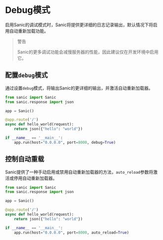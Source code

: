 # Debug模式

启用Sanic的调试模式时，Sanic将提供更详细的日志记录输出，默认情况下将启用自动重新加载功能。

> 警告
>
> Sanic的更多调试功能会减慢服务器的性能，因此建议仅在开发环境中启用它。

## 配置`debug`模式

通过设置`debug`模式，将输出Sanic的更详细的输出，并激活自动重新加载器。

```python
from sanic import Sanic
from sanic.response import json

app = Sanic()

@app.route('/')
async def hello_world(request):
    return json({"hello": "world"})

if __name__ == '__main__':
    app.run(host="0.0.0.0", port=8000, debug=True)
```

## 控制自动重载

Sanic提供了一种手动启用或禁用自动重新加载器的方法，`auto_reload`参数将激活或停用自动重新加载器。

```python
from sanic import Sanic
from sanic.response import json

app = Sanic()

@app.route('/')
async def hello_world(request):
    return json({"hello": "world"})

if __name__ == '__main__':
    app.run(host="0.0.0.0", port=8000, auto_reload=True)
```